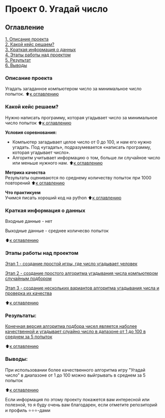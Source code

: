 # Проект 0. Угадай число

## Оглавление  
[1. Описание проекта](README.md#Описание-проекта)  
[2. Какой кейс решаем?](README.md#Какой-кейс-решаем)  
[3. Краткая информация о данных](README.md#Краткая-информация-о-данных)  
[4. Этапы работы над проектом](README.md#Этапы-работы-над-проектом)  
[5. Результат](README.md#Результат)    
[6. Выводы](README.md#Выводы) 

### Описание проекта    
Угадать загаданное компьютером число за минимальное число попыток.
:arrow_up:[к оглавлению](README.md#Оглавление)


### Какой кейс решаем?    
Нужно написать программу, которая угадывает число за минимальное число попыток
:arrow_up:[к оглавлению](README.md#Оглавление)

**Условия соревнования:**  
- Компьютер загадывает целое число от 0 до 100, и нам его нужно угадать. Под «угадать», подразумевается «написать программу, которая угадывает число».
- Алгоритм учитывает информацию о том, больше ли случайное число или меньше нужного нам.
:arrow_up:[к оглавлению](README.md#Оглавление)

**Метрика качества**     
Результаты оцениваются по среднему количеству попыток при 1000 повторений
:arrow_up:[к оглавлению](README.md#Оглавление)

**Что практикуем**     
Учимся писать хороший код на python
:arrow_up:[к оглавлению](README.md#Оглавление)

### Краткая информация о данных
Входные данные - нет

Выходные данные - среднее количесво попыток
  
:arrow_up:[к оглавлению](README.md#Оглавление)


### Этапы работы над проектом  
[Этап 1 - создание простой игры, где число угадывает человек](game.py)

[Этап 2 - создание простого алгоритма угадывания числа компьютером случайным подбором](game_v2.py)

[Этап 3 - создание нескольких вариантов алгоритма угадывания числа и проверка их качества](game_v3py)

:arrow_up:[к оглавлению](README.md#Оглавление)


### Результаты:  
[Конечная версия алгоритма подбора чисел является наболее качественной и угадывает слуайно число в дапазоне от 1 до 100 в среднем за 5 попыток](game.ipynb#Результаты)

:arrow_up:[к оглавлению](README.md#Оглавление)


### Выводы:  
При использовании более качественного алгоритма игру "Угадай число" в диапазоне от 1 до 100 можно выйгрывать в среднем за 5 попыток

:arrow_up:[к оглавлению](README.md#Оглавление)


Если информация по этому проекту покажется вам интересной или полезной, то я буду очень вам благодарен, если отметите репозиторий и профиль ⭐️⭐️⭐️-дами